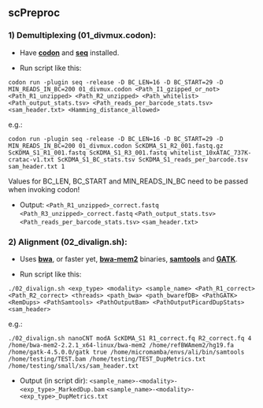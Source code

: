 ## scPreproc
### 1) Demultiplexing (01_divmux.codon):
- Have [**codon**](https://github.com/exaloop/codon#install) and [**seq**](https://github.com/exaloop/seq#installation) installed.

- Run script like this:

`codon run -plugin seq -release -D BC_LEN=16 -D BC_START=29 -D MIN_READS_IN_BC=200 01_divmux.codon <Path_I1_gzipped_or_not> <Path_R1_unzipped> <Path_R2_unzipped> <Path_whitelist> <Path_output_stats.tsv> <Path_reads_per_barcode_stats.tsv> <sam_header.txt> <Hamming_distance_allowed>`

e.g.:

`codon run -plugin seq -release -D BC_LEN=16 -D BC_START=29 -D MIN_READS_IN_BC=200 01_divmux.codon ScKDMA_S1_R2_001.fastq.gz ScKDMA_S1_R1_001.fastq ScKDMA_S1_R3_001.fastq whitelist_10xATAC_737K-cratac-v1.txt ScKDMA_S1_BC_stats.tsv ScKDMA_S1_reads_per_barcode.tsv sam_header.txt 1`

Values for BC_LEN, BC_START and MIN_READS_IN_BC need to be passed when invoking codon!

- Output:
`<Path_R1_unzipped>_correct.fastq`
`<Path_R3_unzipped>_correct.fastq`
`<Path_output_stats.tsv>`
`<Path_reads_per_barcode_stats.tsv>`
`<sam_header.txt>`

### 2) Alignment (02_divalign.sh):
- Uses [**bwa**](https://github.com/lh3/bwa), or faster yet, [**bwa-mem2**](https://github.com/bwa-mem2/bwa-mem2) binaries, [**samtools**](https://github.com/samtools/samtools) and [**GATK**](https://github.com/broadinstitute/gatk/releases/latest).

- Run script like this:

`./02_divalign.sh <exp_type> <modality> <sample_name> <Path_R1_correct> <Path_R2_correct> <threads> <path_bwa> <path_bwarefDB> <PathGATK> <RemDups> <PathSamtools> <PathOutputBam> <PathOutputPicardDupStats> <sam_header>`

e.g.:

`./02_divalign.sh nanoCNT modA ScKDMA_S1 R1_correct.fq R2_correct.fq 4 /home/bwa-mem2-2.2.1_x64-linux/bwa-mem2 /home/refBWAmem2/hg19.fa /home/gatk-4.5.0.0/gatk true /home/micromamba/envs/ali/bin/samtools /home/testing/TEST.bam /home/testing/TEST_DupMetrics.txt /home/testing/small/xs/sam_header.txt`

- Output (in script dir):
`<sample_name>-<modality>-<exp_type>_MarkedDup.bam`
`<sample_name>-<modality>-<exp_type>_DupMetrics.txt`

